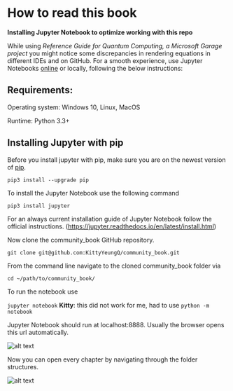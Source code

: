 # How to read this book


**Installing Jupyter Notebook to optimize working with this repo**

While using _Reference Guide for Quantum Computing, a Microsoft Garage project_ you might notice some discrepancies in rendering equations in different IDEs and on GitHub. For a smooth experience, use Jupyter Notebooks [online](https://nbviewer.jupyter.org/github/microsoft/Reference-Guide-For-Quantum-Computing-A-Microsoft-Garage-Project) or locally, following the below instructions:

## Requirements:

Operating system: Windows 10, Linux, MacOS

Runtime: Python 3.3+


## Installing Jupyter with pip

Before you install jupyter with pip, make sure you are on the newest version of [pip](https://pip.pypa.io/en/stable/installing/).

```pip3 install --upgrade pip```

To install the Jupyter Notebook use the following command

```pip3 install jupyter```

For an always current installation guide of Jupyter Notebook follow the official instructions. (https://jupyter.readthedocs.io/en/latest/install.html)

Now clone the community_book GitHub repository.

```git clone git@github.com:KittyYeungQ/community_book.git```

From the command line navigate to the cloned community_book folder via

```cd ~/path/to/community_book/```

To run the notebook use

```jupyter notebook```
**Kitty**: this did not work for me, had to use ```python -m notebook```

Jupyter Notebook should run at localhost:8888. Usually the browser opens this url automatically.

![alt text](media/jupyter_1.png)

Now you can open every chapter by navigating through the folder structures.

![alt text](media/jupyter_2.png)